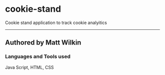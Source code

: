# cookie-stand
Cookie stand application to track cookie analyitics

----

## Authored by Matt Wilkin

### Languages and Tools used
Java Script,
HTML,
CSS
